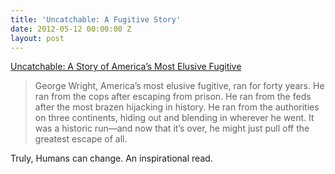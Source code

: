```yaml
---
title: 'Uncatchable: A Fugitive Story'
date: 2012-05-12 00:00:00 Z
layout: post
---
```


[Uncatchable: A Story of America&#8217;s Most Elusive Fugitive][1]

>George Wright, America&#8217;s most elusive fugitive, ran for forty years. He ran from the cops after escaping from prison. He ran from the feds after the most brazen hijacking in history. He ran from the authorities on three continents, hiding out and blending in wherever he went. It was a historic run—and now that it&#8217;s over, he might just pull off the greatest escape of all.

Truly, Humans can change. An inspirational read.

 [1]: http://www.gq.com/news-politics/newsmakers/201205/george-wright-fugitive-capture-story?printable=true&mobify=0
